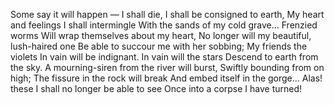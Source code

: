 Some say it will happen — I shall die, I shall be consigned to earth,
My heart and feelings I shall intermingle With the sands of my cold grave...
Frenzied worms Will wrap themselves about my heart,
No longer will my beautiful, lush-haired one Be able to succour me with her sobbing;
My friends the violets In vain will be indignant.
In vain will the stars Descend to earth from the sky.
A mourning-siren from the river will burst, Swiftly bounding from on high;
The fissure in the rock will break And embed itself in the gorge...
Alas! these I shall no longer be able to see Once into a corpse I have turned!
